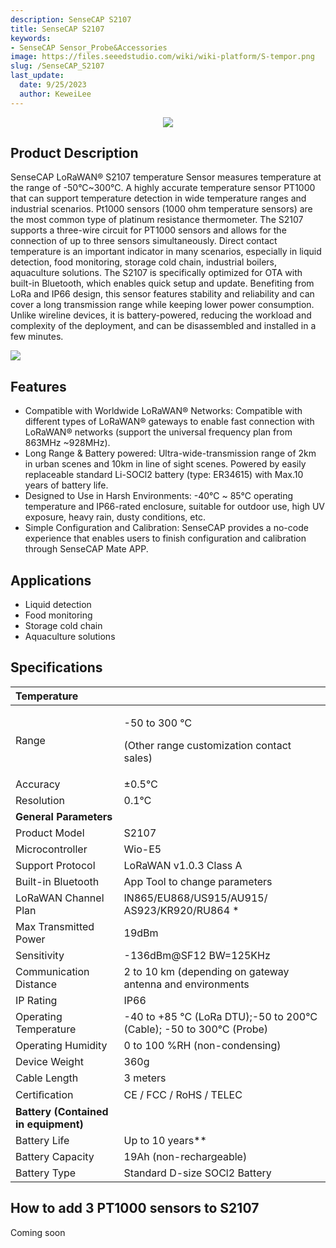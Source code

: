 ```yaml
---
description: SenseCAP S2107
title: SenseCAP S2107
keywords:
- SenseCAP Sensor_Probe&Accessories
image: https://files.seeedstudio.com/wiki/wiki-platform/S-tempor.png
slug: /SenseCAP_S2107
last_update:
  date: 9/25/2023
  author: KeweiLee
---
```


<div align="center"><img width={800} src="https://files.seeedstudio.com/wiki/SenseCAP/SenseCAP_LoRaWAN_S210X_Series/s2107/0.jpg" /></div>

## Product Description

SenseCAP LoRaWAN® S2107 temperature Sensor measures temperature at the range of -50°C~300°C. A highly accurate temperature sensor PT1000 that can support temperature detection in wide temperature ranges and industrial scenarios. 
Pt1000 sensors (1000 ohm temperature sensors) are the most common type of platinum resistance thermometer. The S2107 supports a three-wire circuit for PT1000 sensors and allows for the connection of up to three sensors simultaneously.
Direct contact temperature is an important indicator in many scenarios, especially in liquid detection, food monitoring, storage cold chain, industrial boilers, aquaculture solutions. The S2107 is specifically optimized for OTA with built-in Bluetooth, which enables quick setup and update. Benefiting from LoRa and IP66 design, this sensor features stability and reliability and can cover a long transmission range while keeping lower power consumption. Unlike wireline devices, it is battery-powered, reducing the workload and complexity of the deployment, and can be disassembled and installed in a few minutes.


[![](https://files.seeedstudio.com/wiki/Seeed-WiKi/docs/images/300px-Get_One_Now_Banner-ragular.png)](https://www.seeedstudio.com/SenseCAP-S2101-LoRaWAN-Air-Temperature-and-Humidity-Sensor-p-5354.html)

## Features

- Compatible with Worldwide LoRaWAN® Networks: Compatible with different types of LoRaWAN® gateways to enable fast connection with LoRaWAN® networks (support the universal frequency plan from 863MHz ~928MHz).
- Long Range & Battery powered: Ultra-wide-transmission range of 2km in urban scenes and 10km in line of sight scenes. Powered by easily replaceable standard Li-SOCl2 battery (type: ER34615) with Max.10 years of battery life.
- Designed to Use in Harsh Environments: -40℃ ~ 85℃ operating temperature and IP66-rated enclosure, suitable for outdoor use, high UV exposure, heavy rain, dusty conditions, etc.
- Simple Configuration and Calibration: SenseCAP provides a no-code experience that enables users to finish configuration and calibration through SenseCAP Mate APP.


## Applications

- Liquid detection
- Food monitoring
- Storage cold chain
- Aquaculture solutions

## Specifications

|**Temperature**||
| :- | :- |
|Range|<p>-50 to 300 ℃ </p><p>(Other range customization contact sales)</p>|
|Accuracy|±0.5℃|
|Resolution|0\.1℃|
|**General Parameters**||
|Product Model|S2107|
|Microcontroller|Wio-E5|
|Support Protocol|LoRaWAN v1.0.3 Class A|
|Built-in Bluetooth|App Tool to change parameters|
|LoRaWAN Channel Plan|IN865/EU868/US915/AU915/ AS923/KR920/RU864 \*|
|Max Transmitted Power|19dBm|
|Sensitivity|-136dBm@SF12 BW=125KHz|
|Communication  Distance|2 to 10 km (depending on gateway  antenna and environments|
|IP Rating|IP66|
|Operating Temperature|-40 to +85 °C (LoRa DTU);-50 to 200℃(Cable); -50 to 300℃ (Probe)|
|Operating Humidity|0 to 100 %RH (non-condensing)|
|Device Weight|360g|
|Cable Length|3 meters|
|Certiﬁcation|CE / FCC / RoHS / TELEC|
|**Battery (Contained in equipment)**||
|Battery Life|Up to 10 years\*\*|
|Battery Capacity|19Ah (non-rechargeable)|
|Battery Type|Standard D-size SOCl2 Battery|

## How to add 3 PT1000 sensors to S2107

Coming soon